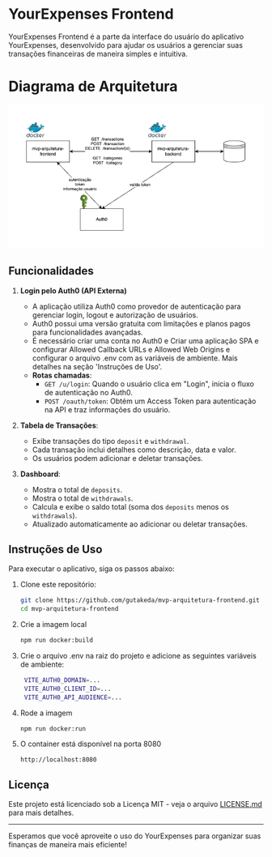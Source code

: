 # YourExpenses Frontend

YourExpenses Frontend é a parte da interface do usuário do aplicativo YourExpenses, desenvolvido para ajudar os usuários a gerenciar suas transações financeiras de maneira simples e intuitiva.

# Diagrama de Arquitetura
![Diagrama de Arquitetura](./mvp-arquitetura.drawio.png)

## Funcionalidades

1. **Login pelo Auth0 (API Externa)**
   - A aplicação utiliza Auth0 como provedor de autenticação para gerenciar login, logout e autorização de usuários.
   - Auth0 possui uma versão gratuita com limitações e planos pagos para funcionalidades avançadas.
   - É necessário criar uma conta no Auth0 e Criar uma aplicação SPA e configurar Allowed Callback URLs e Allowed Web Origins e configurar o arquivo .env com as variáveis de ambiente. Mais detalhes na seção 'Instruções de Uso'.
   - **Rotas chamadas**:
     - `GET /u/login`: Quando o usuário clica em "Login", inicia o fluxo de autenticação no Auth0.
     - `POST /oauth/token`: Obtém um Access Token para autenticação na API e traz informações do usuário.

2. **Tabela de Transações**:
   - Exibe transações do tipo `deposit` e `withdrawal`.
   - Cada transação inclui detalhes como descrição, data e valor.
   - Os usuários podem adicionar e deletar transações.

3. **Dashboard**:
   - Mostra o total de `deposits`.
   - Mostra o total de `withdrawals`.
   - Calcula e exibe o saldo total (soma dos `deposits` menos os `withdrawals`).
   - Atualizado automaticamente ao adicionar ou deletar transações.

## Instruções de Uso

Para executar o aplicativo, siga os passos abaixo:

1. Clone este repositório:

   ```bash
   git clone https://github.com/gutakeda/mvp-arquitetura-frontend.git
   cd mvp-arquitetura-frontend
   ```

2. Crie a imagem local

   ```bash
   npm run docker:build
   ```

3. Crie o arquivo .env na raiz do projeto e adicione as seguintes variáveis de ambiente:
   ```bash
    VITE_AUTH0_DOMAIN=...
    VITE_AUTH0_CLIENT_ID=...
    VITE_AUTH0_API_AUDIENCE=...
   ```

4. Rode a imagem

   ```bash
   npm run docker:run
   ```

5. O container está disponível na porta 8080
   ```
   http://localhost:8080
   ```

## Licença

Este projeto está licenciado sob a Licença MIT - veja o arquivo [LICENSE.md](LICENSE.md) para mais detalhes.

---

Esperamos que você aproveite o uso do YourExpenses para organizar suas finanças de maneira mais eficiente!
